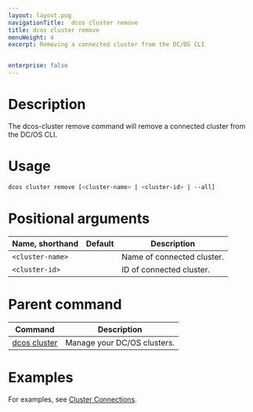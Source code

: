 ```yaml
---
layout: layout.pug
navigationTitle:  dcos cluster remove
title: dcos cluster remove
menuWeight: 4
excerpt: Removing a connected cluster from the DC/OS CLI


enterprise: false
---
```


# Description
The dcos-cluster remove command will remove a connected cluster from the DC/OS CLI.

# Usage

```bash
dcos cluster remove [<cluster-name> | <cluster-id> | --all]
```

# Positional arguments

| Name, shorthand | Default | Description |
|---------|-------------|-------------|
| `<cluster-name>`   |             | Name of connected cluster. |
| `<cluster-id>`   |   | ID of connected cluster.  |
# Parent command

| Command | Description |
|---------|-------------|
| [dcos cluster](/1.12/cli/command-reference/dcos-cluster/) | Manage your DC/OS clusters. |

# Examples
For examples, see [Cluster Connections](/1.12/administering-clusters/multiple-clusters/cluster-connections/).

